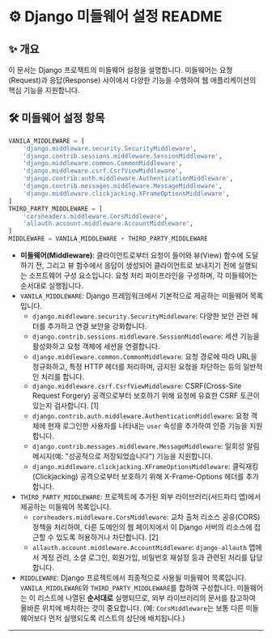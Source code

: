 

# ⚙️ Django 미들웨어 설정 README

## ✨ 개요

이 문서는 Django 프로젝트의 미들웨어 설정을 설명합니다. 미들웨어는 요청(Request)과 응답(Response) 사이에서 다양한 기능을 수행하여 웹 애플리케이션의 핵심 기능을 지원합니다.

## 🛠️ 미들웨어 설정 항목

```python
VANILA_MIDDLEWARE = [
    'django.middleware.security.SecurityMiddleware',
    'django.contrib.sessions.middleware.SessionMiddleware',
    'django.middleware.common.CommonMiddleware',
    'django.middleware.csrf.CsrfViewMiddleware',
    'django.contrib.auth.middleware.AuthenticationMiddleware',
    'django.contrib.messages.middleware.MessageMiddleware',
    'django.middleware.clickjacking.XFrameOptionsMiddleware',
]
THIRD_PARTY_MIDDLEWARE = [
    'corsheaders.middleware.CorsMiddleware',
    'allauth.account.middleware.AccountMiddleware',
]
MIDDLEWARE = VANILA_MIDDLEWARE + THIRD_PARTY_MIDDLEWARE
```

*   **미들웨어(Middleware)**: 클라이언트로부터 요청이 들어와 뷰(View) 함수에 도달하기 전, 그리고 뷰 함수에서 응답이 생성되어 클라이언트로 보내지기 전에 실행되는 소프트웨어 구성 요소입니다. 요청 처리 파이프라인을 구성하며, 각 미들웨어는 순서대로 실행됩니다.
*   `VANILA_MIDDLEWARE`: Django 프레임워크에서 기본적으로 제공하는 미들웨어 목록입니다.
    *   `django.middleware.security.SecurityMiddleware`: 다양한 보안 관련 헤더를 추가하고 연결 보안을 강화합니다.
    *   `django.contrib.sessions.middleware.SessionMiddleware`: 세션 기능을 활성화하고 요청 객체에 세션을 연결합니다.
    *   `django.middleware.common.CommonMiddleware`: 요청 경로에 따라 URL을 정규화하고, 특정 HTTP 헤더를 처리하며, 금지된 요청을 차단하는 등의 일반적인 처리를 합니다.
    *   `django.middleware.csrf.CsrfViewMiddleware`: CSRF(Cross-Site Request Forgery) 공격으로부터 보호하기 위해 요청에 유효한 CSRF 토큰이 있는지 검사합니다. [1]
    *   `django.contrib.auth.middleware.AuthenticationMiddleware`: 요청 객체에 현재 로그인한 사용자를 나타내는 `user` 속성을 추가하여 인증 기능을 지원합니다.
    *   `django.contrib.messages.middleware.MessageMiddleware`: 일회성 알림 메시지(예: "성공적으로 저장되었습니다") 기능을 지원합니다.
    *   `django.middleware.clickjacking.XFrameOptionsMiddleware`: 클릭재킹(Clickjacking) 공격으로부터 보호하기 위해 X-Frame-Options 헤더를 추가합니다.
*   `THIRD_PARTY_MIDDLEWARE`: 프로젝트에 추가된 외부 라이브러리(서드파티 앱)에서 제공하는 미들웨어 목록입니다.
    *   `corsheaders.middleware.CorsMiddleware`: 교차 출처 리소스 공유(CORS) 정책을 처리하여, 다른 도메인의 웹 페이지에서 이 Django 서버의 리소스에 접근할 수 있도록 허용하거나 차단합니다. [2]
    *   `allauth.account.middleware.AccountMiddleware`: `django-allauth` 앱에서 계정 관리, 소셜 로그인, 회원가입, 비밀번호 재설정 등과 관련된 처리를 담당합니다.
*   `MIDDLEWARE`: Django 프로젝트에서 최종적으로 사용될 미들웨어 목록입니다. `VANILA_MIDDLEWARE`와 `THIRD_PARTY_MIDDLEWARE`를 합하여 구성합니다. 미들웨어는 이 리스트에 나열된 **순서대로** 실행되므로, 외부 라이브러리의 문서를 참고하여 올바른 위치에 배치하는 것이 중요합니다. (예: `CorsMiddleware`는 보통 다른 미들웨어보다 먼저 실행되도록 리스트의 상단에 배치됩니다.)

---
